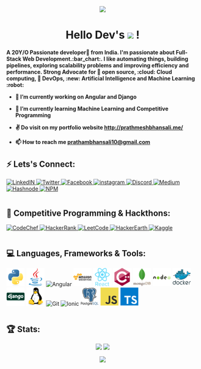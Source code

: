 <p align = "center">
    <img src="https://github.com/pratham-10/pratham-10/blob/master/assets/Cover%20Banner.png">
</p> 
<h1 align="center"> Hello Dev's <img src="https://raw.githubusercontent.com/pratham-10/pratham-10/master/assets/wave.gif" width="30px"> ! </h1>

<h4> A 20Y/O Passionate developer🎯 from India. I'm passionate about Full-Stack Web Development.:bar_chart:. I like automating things, building pipelines, exploring scalability problems and improving efficiency and performance. Strong Advocate for 📜 open source, :cloud: Cloud computing, 🚀 DevOps, :new: Artificial Intelligence and Machine Learning :robot:
    
   - 🔭 I’m currently working on **Angular and Django**
   
   - 🌱 I’m currently learning **Machine Learning and Competitive Programming**
 
   - ✌  Do visit on my portfolio website **<a href="http://prathmeshbhansali.me/" target="blank">http://prathmeshbhansali.me/</a>**
   
   - 📫 How to reach me **prathambhansali10@gmail.com**</h4>
   
<h2 align="left">⚡ Lets's Connect:</h2>

<table>
    <tr>
        <a target="blank" href="https://linkedin.com/in/prathmeshbhansali">
            <img src="https://www.vectorlogo.zone/logos/linkedin/linkedin-tile.svg" width="48" height="48" alt="LinkedIN" />
        </a>
        <a target="blank" href="https://twitter.com/_pratham__">
            <img src="https://www.vectorlogo.zone/logos/twitter/twitter-tile.svg" width="48" height="48" alt="Twitter" />
        </a>
        <a target="blank" href="https://www.facebook.com/prathambhansali10">
            <img src="https://www.vectorlogo.zone/logos/facebook/facebook-tile.svg" width="48" height="48" alt="Facebook" />
        </a>
        <a target="blank" href="https://instagram.com/_.pratham.__">
            <img src="https://www.vectorlogo.zone/logos/instagram/instagram-tile.svg" width="48" height="48" alt="instagram" />
        </a>
        <a target="blank" href="https://www.facebook.com/prathambhansali10">
            <img src="https://www.vectorlogo.zone/logos/discordapp/discordapp-icon.svg" width="48" height="48" alt="Discord" />
        </a>
        <a target="blank" href="https://prathambhansali10.medium.com/">
            <img src="https://www.vectorlogo.zone/logos/medium/medium-tile.svg" width="48" height="48" alt="Medium" />
        </a>
        <a target="blank" href="https://prathmeshbhansali.hashnode.dev">
            <img src="https://www.vectorlogo.zone/logos/hashnode/hashnode-icon.svg" width="48" height="48" alt="Hashnode" />
        </a>
        <a target="blank" href="https://www.npmjs.com/~prathamb10">
            <img src="https://www.vectorlogo.zone/logos/npmjs/npmjs-tile.svg" width="48" height="48" alt="NPM" />
        </a>
    </tr>
</table>
<h2 align="left">🥊 Competitive Programming & Hackthons:</h2>
<table>
    <tr>
        <a target="blank" href="https://www.codechef.com/users/prathamb_10">
            <img src="https://upload.vectorlogo.zone/logos/codechef/images/c0290608-3c6b-406c-90ef-86e9200f383a.svg" width="48" height="48" alt="CodeChef" />
        </a>
        <a target="blank" href="https://www.hackerrank.com/prathambhansali">
            <img src="https://cdn.iconscout.com/icon/free/png-64/hackerrank-3521478-2944922.png" width="48" height="48" alt="HackerRank" />
        </a>
        <a target="blank" href="https://www.leetcode.com/prathamb_10">
            <img src="https://cdn.iconscout.com/icon/free/png-64/leetcode-3521542-2944960.png" width="48" height="48" alt="LeetCode" />
        </a>
        <a target="blank" href="https://www.hackerearth.com/@pratham_10">
            <img src="https://github.com/pratham-10/pratham-10/blob/master/assets/hackerearth.png" width="48" height="48" alt="HackerEarth" />
        </a>
        <a target="blank" href="https://kaggle.com/pratham10">
            <img src="https://cdn.iconscout.com/icon/free/png-64/kaggle-3521526-2945029.png" width="48" height="48"  alt="Kaggle" />
        </a>
    </tr>
</table>
<h2 align="left">💻 Languages, Frameworks & Tools:</h2>
   <table>
    <tr>
        <a>
            <img src="https://raw.githubusercontent.com/devicons/devicon/master/icons/python/python-original.svg" width="48" height="48" alt="Python" />
        </a>
        <a>
            <img src="https://raw.githubusercontent.com/devicons/devicon/master/icons/java/java-original.svg" width="48" height="48" alt="Java" />
        </a>
        <a>
            <img src="https://www.vectorlogo.zone/logos/angular/angular-icon.svg" width="48" height="48" alt="Angular" />
        </a>
        <a>
            <img src="https://raw.githubusercontent.com/devicons/devicon/master/icons/amazonwebservices/amazonwebservices-original-wordmark.svg"width="48" height="48" alt="AWS" />
        </a>
        <a>
            <img src="https://raw.githubusercontent.com/devicons/devicon/master/icons/react/react-original-wordmark.svg"width="48" height="48" alt="React" />
        </a>
        <a>
            <img src="https://raw.githubusercontent.com/devicons/devicon/master/icons/cplusplus/cplusplus-original.svg" width="48" height="48" alt="C++" />
        </a>
        <a>
            <img src="https://raw.githubusercontent.com/devicons/devicon/master/icons/mongodb/mongodb-original-wordmark.svg" width="48" height="48" alt="MongodDB" />
        </a>
        <a>
            <img src="https://raw.githubusercontent.com/devicons/devicon/master/icons/nodejs/nodejs-original-wordmark.svg"width="48" height="48" alt="NodeJs" />
        </a>
    </tr>
    <tr>
        <a>
            <img src="https://raw.githubusercontent.com/devicons/devicon/master/icons/docker/docker-original-wordmark.svg"
                width="48" height="48" alt="Docker" />
        </a>
        <a>
            <img src="https://raw.githubusercontent.com/devicons/devicon/master/icons/django/django-original.svg"
                width="48" height="48" alt="Django" />
        </a>
        <a>
            <img src="https://raw.githubusercontent.com/devicons/devicon/master/icons/linux/linux-original.svg"
                width="48" height="48" alt="Linux(Fedora)" />
        </a>
        <a>
            <img src="https://www.vectorlogo.zone/logos/git-scm/git-scm-icon.svg" width="48" height="48"
                alt="Git" />
        </a>
        <a>
            <img src="https://upload.wikimedia.org/wikipedia/commons/d/d1/Ionic_Logo.svg" width="48" height="48"
                alt="Ionic" />
        </a>
        <a>
            <img src="https://raw.githubusercontent.com/devicons/devicon/master/icons/postgresql/postgresql-original-wordmark.svg"
                width="48" height="48" alt="Postgresql" />
        </a>
        <a>
            <img src="https://raw.githubusercontent.com/devicons/devicon/master/icons/javascript/javascript-original.svg"
                width="48" height="48" alt="JavaScript" />
        </a>
        <a>
            <img src="https://raw.githubusercontent.com/devicons/devicon/master/icons/typescript/typescript-original.svg"
                width="48" height="48" alt="TypeScript" />
        </a>
    </tr>
</table> 
<h2 align="left">🏆 Stats:</h2>
<p align = "center">
    <img width="48%" src ="https://github-readme-stats.vercel.app/api?username=pratham-10&show_icons=true&theme=radical&line_height=25">
    <img width="48%" src="https://github-readme-streak-stats.herokuapp.com/?user=pratham-10&show_icons=true&locale=en&layout=compact&theme=radical&line_height=0" />
</p>
<p align = "center">
    <img src="https://activity-graph.herokuapp.com/graph?username=pratham-10&theme=redical">
</p>  
